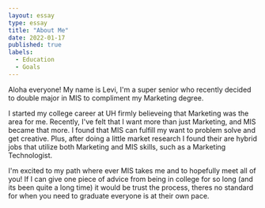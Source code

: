 ```yaml
---
layout: essay
type: essay
title: "About Me"
date: 2022-01-17
published: true
labels:
  - Education
  - Goals
---
```


Aloha everyone! My name is Levi, I'm a super senior who recently decided to double major in MIS to compliment my Marketing degree.

I started my college career at UH firmly believeing that Marketing was the area for me. Recently, I've felt that I want more than just Marketing, and MIS became that more. I found that MIS can fulfill my want to problem solve and get creative. Plus, after doing a little market research I found their are hybrid jobs that utilize both Marketing and MIS skills, such as a Marketing Technologist.

I'm excited to my path where ever MIS takes me and to hopefully meet all of you! If I can give one piece of advice from being in college for so long (and its been quite a long time) it would be trust the process, theres no standard for when you need to graduate everyone is at their own pace.

